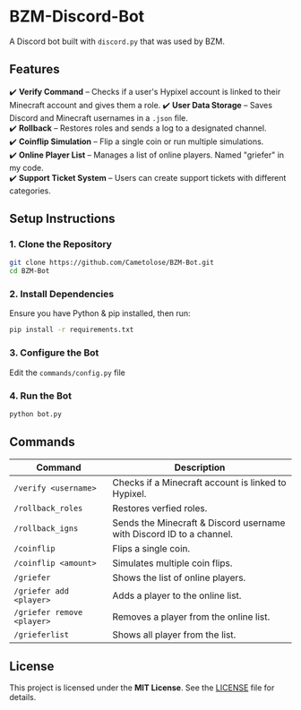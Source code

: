 # BZM-Discord-Bot

A Discord bot built with `discord.py` that was used by BZM.

## **Features**
✔️ **Verify Command** – Checks if a user's Hypixel account is linked to their Minecraft account and gives them a role. 
✔️ **User Data Storage** – Saves Discord and Minecraft usernames in a `.json` file.  
✔️ **Rollback** – Restores roles and sends a log to a designated channel.  
✔️ **Coinflip Simulation** – Flip a single coin or run multiple simulations.  
✔️ **Online Player List** – Manages a list of online players. Named "griefer" in my code.  
✔️ **Support Ticket System** – Users can create support tickets with different categories.  

## **Setup Instructions**

### **1. Clone the Repository**
```sh
git clone https://github.com/Cametolose/BZM-Bot.git
cd BZM-Bot
```

### **2. Install Dependencies**
Ensure you have Python & pip installed, then run:  
```sh
pip install -r requirements.txt
```

### **3. Configure the Bot**
Edit the `commands/config.py` file  

### **4. Run the Bot**
```sh
python bot.py
```

## **Commands**
| Command | Description |
|---------|-------------|
| `/verify <username>` | Checks if a Minecraft account is linked to Hypixel. |
| `/rollback_roles` | Restores verfied roles. |
| `/rollback_igns` | Sends the Minecraft & Discord username with Discord ID to a channel. |
| `/coinflip` | Flips a single coin. |
| `/coinflip <amount>` | Simulates multiple coin flips. |
| `/griefer` | Shows the list of online players. |
| `/griefer add <player>` | Adds a player to the online list. |
| `/griefer remove <player>` | Removes a player from the online list. |
| `/grieferlist` | Shows all player from the list. |

## **License**
This project is licensed under the **MIT License**. See the [LICENSE](LICENSE) file for details.  
